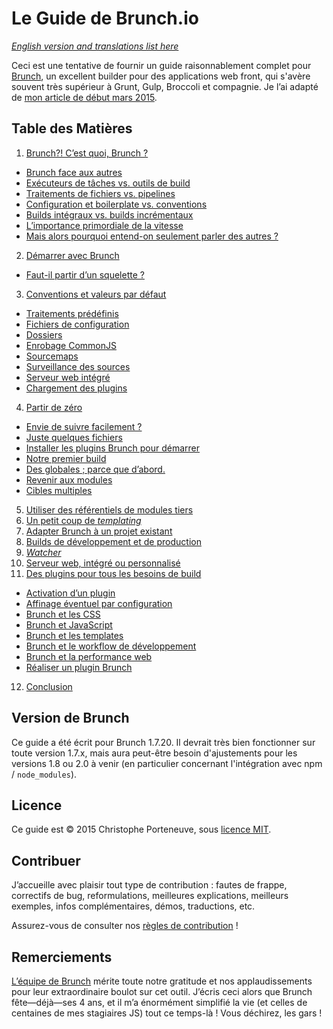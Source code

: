 # Le Guide de Brunch.io

*[English version and translations list here](../../README.md)*

Ceci est une tentative de fournir un guide raisonnablement complet pour [Brunch](http://brunch.io/), un excellent builder pour des applications web front, qui s'avère souvent très supérieur à Grunt, Gulp, Broccoli et compagnie.  Je l’ai adapté de [mon article de début mars 2015](http://www.js-attitude.fr/2015/03/04/brunch-mon-builder-prefere/).

## Table des Matières

1. [Brunch?! C’est quoi, Brunch ?](chapter01-whats-brunch.md)
  * [Brunch face aux autres](chapter01-whats-brunch.md#brunch-face-aux-autres)
  * [Exécuteurs de tâches vs. outils de build](chapter01-whats-brunch.md#exécuteurs-de-tâches-vs-outils-de-build)
  * [Traitements de fichiers vs. pipelines](chapter01-whats-brunch.md#traitements-de-fichiers-vs-pipelines)
  * [Configuration et boilerplate vs. conventions](chapter01-whats-brunch.md#configuration-et-boilerplate-vs-conventions)
  * [Builds intégraux vs. builds incrémentaux](chapter01-whats-brunch.md#builds-intégraux-vs-builds-incrémentaux)
  * [L’importance primordiale de la vitesse](chapter01-whats-brunch.md#limportance-primordiale-de-la-vitesse)
  * [Mais alors pourquoi entend-on seulement parler des autres ?](chapter01-whats-brunch.md#mais-alors-pourquoi-entend-on-seulement-parler-des-autres)
2. [Démarrer avec Brunch](chapter02-getting-started.md)
  * [Faut-il partir d’un squelette ?](chapter02-getting-started.md#faut-il-partir-dun-squelette)
3. [Conventions et valeurs par défaut](chapter03-conventions-and-defaults.md)
  * [Traitements prédéfinis](chapter03-conventions-and-defaults.md#traitements-prédéfinis)
  * [Fichiers de configuration](chapter03-conventions-and-defaults.md#fichiers-de-configuration)
  * [Dossiers](chapter03-conventions-and-defaults.md#dossiers)
  * [Enrobage CommonJS](chapter03-conventions-and-defaults.md#enrobage-commonjs)
  * [Sourcemaps](chapter03-conventions-and-defaults.md#sourcemaps)
  * [Surveillance des sources](chapter03-conventions-and-defaults.md#surveillance-des-sources)
  * [Serveur web intégré](chapter03-conventions-and-defaults.md#serveur-web-intégré)
  * [Chargement des plugins](chapter03-conventions-and-defaults.md#chargement-des-plugins)
4. [Partir de zéro](chapter04-starting-from-scratch.md)
  * [Envie de suivre facilement ?](chapter04-starting-from-scratch.md#envie-de-suivre-facilement)
  * [Juste quelques fichiers](chapter04-starting-from-scratch.md#juste-quelques-fichiers)
  * [Installer les plugins Brunch pour démarrer](chapter04-starting-from-scratch.md#installer-les-plugins-brunch-pour-démarrer)
  * [Notre premier build](chapter04-starting-from-scratch.md#notre-premier-build)
  * [Des globales ; parce que d’abord.](chapter04-starting-from-scratch.md#des-globales-parce-que-dabord)
  * [Revenir aux modules](chapter04-starting-from-scratch.md#revenir-aux-modules)
  * [Cibles multiples](chapter04-starting-from-scratch.md#cibles-multiples)
5. [Utiliser des référentiels de modules tiers](chapter05-using-third-party-registries.md)
6. [Un petit coup de *templating*](chapter06-a-shot-at-templating.md)
7. [Adapter Brunch à un projet existant](chapter07-using-brunch-on-legacy-code.md)
8. [Builds de développement et de production](chapter08-production-builds.md)
9. [*Watcher*](chapter09-watcher.md)
10. [Serveur web, intégré ou personnalisé](chapter10-web-server.md)
11. [Des plugins pour tous les besoins de build](chapter11-plugins.md)
  * [Activation d’un plugin](chapter11-plugins.md#activation-dun-plugin)
  * [Affinage éventuel par configuration](chapter11-plugins.md#affinage-éventuel-par-configuration)
  * [Brunch et les CSS](chapter11-plugins.md#brunch-et-les-css)
  * [Brunch et JavaScript](chapter11-plugins.md#brunch-et-javascript)
  * [Brunch et les templates](chapter11-plugins.md#brunch-et-les-templates)
  * [Brunch et le workflow de développement](chapter11-plugins.md#brunch-et-le-workflow-de-développement)
  * [Brunch et la performance web](chapter11-plugins.md#brunch-et-la-performance-web)
  * [Réaliser un plugin Brunch](chapter11-plugins.md#réaliser-un-plugin-brunch)
12. [Conclusion](chapter12-conclusion.md)

## Version de Brunch

Ce guide a été écrit pour Brunch 1.7.20.  Il devrait très bien fonctionner sur toute version 1.7.x, mais aura peut-être besoin d'ajustements pour les versions 1.8 ou 2.0 à venir (en particulier concernant l'intégration avec npm / `node_modules`).

## Licence

Ce guide est © 2015 Christophe Porteneuve, sous [licence MIT](../../LICENSE).

## Contribuer

J’accueille avec plaisir tout type de contribution : fautes de frappe, correctifs de bug, reformulations, meilleures explications, meilleurs exemples, infos complémentaires, démos, traductions, etc.

Assurez-vous de consulter nos [règles de contribution](../../CONTRIBUTING.md) !

## Remerciements

[L’équipe de Brunch](https://github.com/orgs/brunch/people) mérite toute notre gratitude et nos applaudissements pour leur extraordinaire boulot sur cet outil.  J’écris ceci alors que Brunch fête—déjà—ses 4 ans, et il m’a énormément simplifié la vie (et celles de centaines de mes stagiaires JS) tout ce temps-là ! Vous déchirez, les gars !
